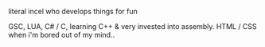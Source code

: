 literal incel who develops things for fun

GSC, LUA, C# / C, learning C++ & very invested into assembly.
HTML / CSS when i'm bored out of my mind..

